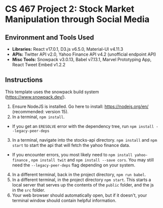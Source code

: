 # CS 467 Project 2: Stock Market Manipulation through Social Media


## Environment and Tools Used
* __Libraries:__ React v17.0.1, D3.js v6.5.0, Material-UI v4.11.3
* __APIs:__ Twitter API v2.0, Yahoo Finance API v4.2 (unofficial endpoint API)
* __Misc Tools:__ Snowpack v3.0.13, Babel v7.13.1, Marvel Prototyping App, React Tweet Embed v1.2.2


## Instructions

This template uses the snowpack build system (https://www.snowpack.dev/).

1. Ensure NodeJS is installed.  Go here to install: https://nodejs.org/en/ (recommended: version 15).
2. In a terminal, `npm install`.
- If you get an `ERESOLVE` error with the dependency tree, run `npm install --legacy-peer-deps`
3. In a terminal, navigate into the stocks-api directory. `npm install` and `npm start` to start the api that will fetch the yahoo finance data.
- If you encounter errors, you most likely need to `npm install yahoo-finance` , `npm install twit` and `npm install --save cors`. You may still need the `--legacy-peer-deps` flag depending on your system.
4. In a different terminal, back in the project directory, `npm run babel`.
4. In a different terminal, in the project directory `npm start`. This starts a local server that serves up the contents of the `public` folder, and the js
in the `src` folder.
5. Your web browser should automatically open, but if it doesn't, your terminal window should contain helpful information.
